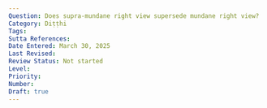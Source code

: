 ```yaml
---
Question: Does supra-mundane right view supersede mundane right view?
Category: Diṭṭhi
Tags:
Sutta References:
Date Entered: March 30, 2025
Last Revised:
Review Status: Not started
Level: 
Priority: 
Number: 
Draft: true
---
```


